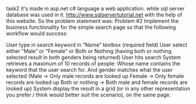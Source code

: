 task2
it's made in asp.net c# language a web application. while sql server database was used in it. http://www.sqlservertutorial.net with the help of this website. So the problem statement was: Problem #2 Implement the business functionality for the simple search page so that the following workflow would success:

User type in search keyword in “Name” textbox (required field)
User select either “Male” or “Female” or Both or Nothing (having both or nothing selected result in both genders being returned)
User hits search
System retrieves a maximum of 10 records of people:
Whose name contains the keyword that the user search for.
And gender matches what the user selected (Male -> Only male records are looked up Female -> Only female records are looked up Both or nothing -> Both male and female records are looked up)
System display the result in a grid (or in any other representation you prefer / think would better suit the scenario), on the same page.
 
